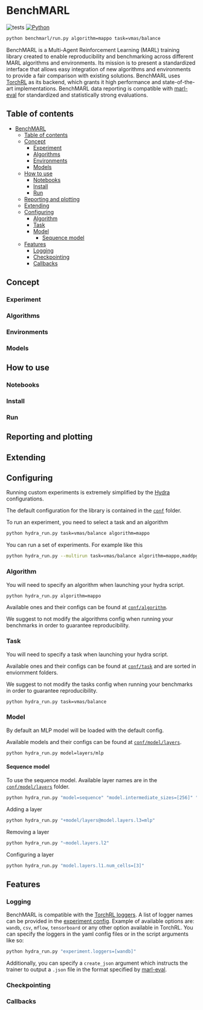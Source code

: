 # BenchMARL
![tests](https://github.com/facebookresearch/BenchMARL/actions/workflows/unit_tests.yml/badge.svg)
[![Python](https://img.shields.io/badge/python-3.8%20%7C%203.9%20%7C%203.10-blue.svg)](https://www.python.org/downloads/)

```bash
python benchmarl/run.py algorithm=mappo task=vmas/balance
```

BenchMARL is a Multi-Agent Reinforcement Learning (MARL) training library created to enable reproducibility
and benchmarking across different MARL algorithms and environments.
Its mission is to present a standardized interface that allows easy integration of new algorithms and environments to 
provide a fair comparison with existing solutions.
BenchMARL uses [TorchRL](https://github.com/pytorch/rl) as its backend, which grants it high performance 
and state-of-the-art implementations. 
BenchMARL data reporting is compatible with [marl-eval](https://github.com/instadeepai/marl-eval) for standardized and
statistically strong evaluations.

## Table of contents

- [BenchMARL](#benchmarl)
  * [Table of contents](#table-of-contents)
  * [Concept](#concept)
    + [Experiment](#experiment)
    + [Algorithms](#algorithms)
    + [Environments](#environments)
    + [Models](#models)
  * [How to use](#how-to-use)
    + [Notebooks](#notebooks)
    + [Install](#install)
    + [Run](#run)
  * [Reporting and plotting](#reporting-and-plotting)
  * [Extending](#extending)
  * [Configuring](#configuring)
    + [Algorithm](#algorithm)
    + [Task](#task)
    + [Model](#model)
      - [Sequence model](#sequence-model)
  * [Features](#features)
    + [Logging](#logging)
    + [Checkpointing](#checkpointing)
    + [Callbacks](#callbacks)


## Concept

### Experiment
### Algorithms
### Environments
### Models

## How to use
### Notebooks
### Install
### Run

## Reporting and plotting

## Extending


## Configuring

Running custom experiments is extremely simplified by the [Hydra](https://hydra.cc/) configurations.

The default configuration for the library is contained in the [`conf`](benchmarl/conf) folder.

To run an experiment, you need to select a task and an algorithm
```bash
python hydra_run.py task=vmas/balance algorithm=mappo
```
You can run a set of experiments. For example like this
```bash
python hydra_run.py --multirun task=vmas/balance algorithm=mappo,maddpg,masac,qmix
```

### Algorithm

You will need to specify an algorithm when launching your hydra script.

```bash
python hydra_run.py algorithm=mappo
```

Available ones and their configs can be found at [`conf/algorithm`](benchmarl/conf/algorithm).

We suggest to not modify the algorithms config when running your benchmarks in order to guarantee
reproducibility. 

### Task

You will need to specify a task when launching your hydra script.

Available ones and their configs can be found at [`conf/task`](benchmarl/conf/task) and are sorted
in enviornment folders.

We suggest to not modify the tasks config when running your benchmarks in order to guarantee
reproducibility. 

```bash
python hydra_run.py task=vmas/balance
```

### Model

By default an MLP model will be loaded with the default config.

Available models and their configs can be found at [`conf/model/layers`](benchmarl/conf/model/layers).

```bash
python hydra_run.py model=layers/mlp
```


#### Sequence model
To use the sequence model. Available layer names are in the [`conf/model/layers`](benchmarl/conf/model/layers) folder.
```bash
python hydra_run.py "model=sequence" "model.intermediate_sizes=[256]" "model/layers@model.layers.l1=mlp" "model/layers@model.layers.l2=mlp" 
```
Adding a layer
```bash
python hydra_run.py "+model/layers@model.layers.l3=mlp"
```
Removing a layer
```bash
python hydra_run.py "~model.layers.l2"
```
Configuring a layer
```bash
python hydra_run.py "model.layers.l1.num_cells=[3]"
```


## Features

### Logging

BenchMARL is compatible with the [TorchRL loggers](https://github.com/pytorch/rl/tree/main/torchrl/record/loggers).
A list of logger names can be provided in the [experiment config](benchmarl/conf/experiment/base_experiment.yaml).
Example of available options are: `wandb`, `csv`, `mflow`, `tensorboard` or any other option available in TorchRL. You can specify the loggers
in the yaml config files or in the script arguments like so:
```bash
python hydra_run.py "experiment.loggers=[wandb]"
```

Additionally, you can specify a `create_json` argument which instructs the trainer to output a `.json` file in the
format specified by [marl-eval](https://github.com/instadeepai/marl-eval).

### Checkpointing 
### Callbacks
